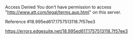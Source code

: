 Access Denied
You don't have permission to access "http://www.att.com/legal/terms.aup.html" on this server.

Reference #18.995ed617.1757513118.7f57ee3

https://errors.edgesuite.net/18.995ed617.1757513118.7f57ee3